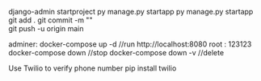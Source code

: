 django-admin startproject <name>
py manage.py startapp <name>
py manage.py startapp <name>
git add .
git commit -m ""  
git push -u origin main

adminer:
    docker-compose up -d //run
    http://localhost:8080
    root : 123123
    docker-compose down //stop
    docker-compose down -v //delete


Use Twilio to verify phone number
    pip install twilio
